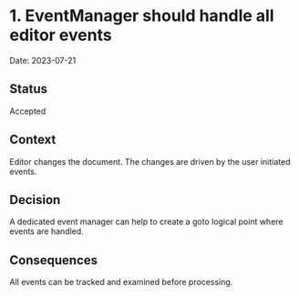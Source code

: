 # 1. EventManager should handle all editor events

Date: 2023-07-21

## Status

Accepted

## Context

Editor changes the document. The changes are driven by the user initiated events.

## Decision

A dedicated event manager can help to create a goto logical point where events are handled.

## Consequences

All events can be tracked and examined before processing.
